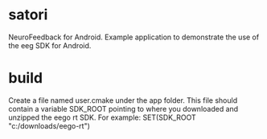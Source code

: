 # satori
NeuroFeedback for Android. Example application to demonstrate the use of the eeg SDK for Android.

# build
Create a file named user.cmake under the app folder. This file should contain a variable SDK_ROOT pointing to where you downloaded and unzipped the eego rt SDK. For example:
SET(SDK_ROOT "c:/downloads/eego-rt")
